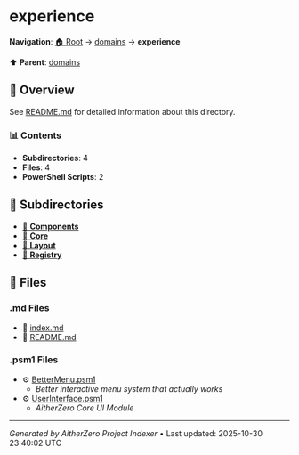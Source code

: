 # experience

**Navigation**: [🏠 Root](../../index.md) → [domains](../index.md) → **experience**

⬆️ **Parent**: [domains](../index.md)

## 📖 Overview

See [README.md](./README.md) for detailed information about this directory.

### 📊 Contents

- **Subdirectories**: 4
- **Files**: 4
- **PowerShell Scripts**: 2

## 📁 Subdirectories

- [📂 **Components**](./Components/index.md)
- [📂 **Core**](./Core/index.md)
- [📂 **Layout**](./Layout/index.md)
- [📂 **Registry**](./Registry/index.md)

## 📄 Files

### .md Files

- 📝 [index.md](./index.md)
- 📝 [README.md](./README.md)

### .psm1 Files

- ⚙️ [BetterMenu.psm1](./BetterMenu.psm1)
  - *Better interactive menu system that actually works*
- ⚙️ [UserInterface.psm1](./UserInterface.psm1)
  - *AitherZero Core UI Module*

---

*Generated by AitherZero Project Indexer* • Last updated: 2025-10-30 23:40:02 UTC

